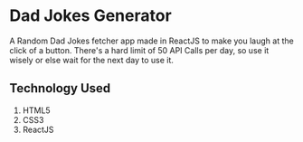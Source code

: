 # Dad Jokes Generator
A Random Dad Jokes fetcher app made in ReactJS to make you laugh at the click of a button. There's a hard limit of 50 API Calls per day, so use it wisely or else wait for the next day to use it.

## Technology Used

1. HTML5
2. CSS3
3. ReactJS
